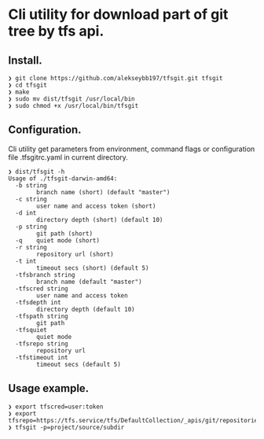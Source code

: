 # Cli utility for download part of git tree by tfs api.

## Install.

```
❯ git clone https://github.com/alekseybb197/tfsgit.git tfsgit
❯ cd tfsgit
❯ make
❯ sudo mv dist/tfsgit /usr/local/bin
❯ sudo chmod +x /usr/local/bin/tfsgit
```

## Configuration.

Cli utility get parameters from environment, command flags or configuration file
.tfsgitrc.yaml in current directory.

```
❯ dist/tfsgit -h
Usage of ./tfsgit-darwin-amd64:
  -b string
    	branch name (short) (default "master")
  -c string
    	user name and access token (short)
  -d int
    	directory depth (short) (default 10)
  -p string
    	git path (short)
  -q	quiet mode (short)
  -r string
    	repository url (short)
  -t int
    	timeout secs (short) (default 5)
  -tfsbranch string
    	branch name (default "master")
  -tfscred string
    	user name and access token
  -tfsdepth int
    	directory depth (default 10)
  -tfspath string
    	git path
  -tfsquiet
    	quiet mode
  -tfsrepo string
    	repository url
  -tfstimeout int
    	timeout secs (default 5)
```

## Usage example.

```
❯ export tfscred=user:token
❯ export tfsrepo=https://tfs.service/tfs/DefaultCollection/_apis/git/repositories/organization
❯ tfsgit -p=project/source/subdir
```